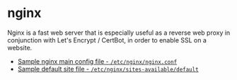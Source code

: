 # nginx

Nginx is a fast web server that is especially useful as a reverse web proxy in conjunction with Let's Encrypt / CertBot, in order to enable SSL on a website.

* [Sample nginx main config file - `/etc/nginx/nginx.conf`](./nginx.conf)
* [Sample default site file - `/etc/nginx/sites-available/default`](./default)
